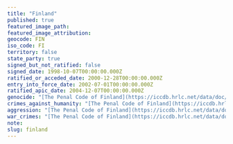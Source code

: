 ```yaml
---
title: "Finland"
published: true
featured_image_path:
featured_image_attribution:
geocode: FIN
iso_code: FI
territory: false
state_party: true
signed_but_not_ratified: false
signed_date: 1998-10-07T00:00:00.000Z
ratified_or_acceded_date: 2000-12-28T00:00:00.000Z
entry_into_force_date: 2002-07-01T00:00:00.000Z
ratified_apic_date: 2004-12-07T00:00:00.000Z
genocide: "[The Penal Code of Finland](https://iccdb.hrlc.net/data/doc/139/keyword/46/)"
crimes_against_humanity: "[The Penal Code of Finland](https://iccdb.hrlc.net/data/doc/139/keyword/13/)"
aggression: "[The Penal Code of Finland](https://iccdb.hrlc.net/data/doc/139/keyword/1/)"
war_crimes: "[The Penal Code of Finland](https://iccdb.hrlc.net/data/doc/139/keyword/145/)"
note:
slug: finland
---
```

